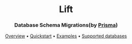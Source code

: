 <p><h1 align="center">Lift</h1></p>
<p><h3 align="center">Database Schema Migrations(by <a href="">Prisma</a>)</h3></p>

<p align="center">
  <a href="#overview">Overview</a> • <a href="#quickstart">Quickstart</a> • <a href="#examples">Examples</a> • <a href="#supported-databases">Supported databases</a> 
</p>
